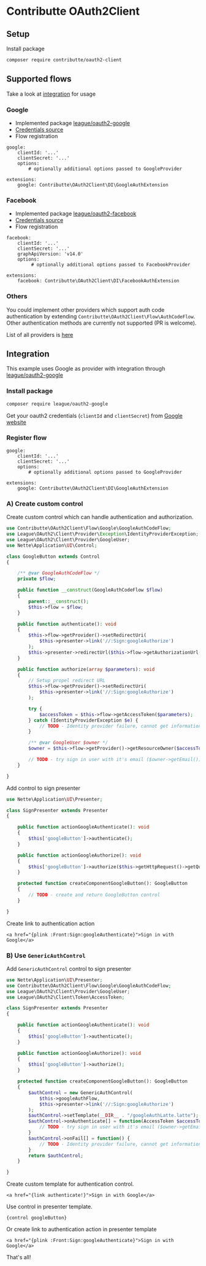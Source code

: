 # Contributte OAuth2Client

## Setup

Install package

```bash
composer require contributte/oauth2-client
```

## Supported flows

Take a look at [integration](#integration) for usage

### Google

- Implemented package [league/oauth2-google](https://github.com/thephpleague/oauth2-google)
- [Credentials source](https://developers.google.com/identity/protocols/OpenIDConnect#registeringyourapp)
- Flow registration

```neon
google:
	clientId: '...'
	clientSecret: '...'
	options:
		# optionally additional options passed to GoogleProvider

extensions:
	google: Contributte\OAuth2Client\DI\GoogleAuthExtension
```

### Facebook

- Implemented package [league/oauth2-facebook](https://github.com/thephpleague/oauth2-facebook)
- [Credentials source](https://developers.facebook.com/docs/facebook-login/overview)
- Flow registration
```neon
facebook:
	clientId: '...'
	clientSecret: '...'
	graphApiVersion: 'v14.0'
	options:
		 # optionally additional options passed to FacebookProvider

extensions:
	facebook: Contributte\OAuth2Client\DI\FacebookAuthExtension
```

### Others

You could implement other providers which support auth code authentication by extending `Contributte\OAuth2Client\Flow\AuthCodeFlow`. Other authentication methods are currently not supported (PR is welcome).

List of all providers is [here](https://github.com/thephpleague/oauth2-client/blob/master/docs/providers/thirdparty.md)

## Integration

This example uses Google as provider with integration through [league/oauth2-google](https://github.com/thephpleague/oauth2-google)

### Install package

```bash
composer require league/oauth2-google
```

Get your oauth2 credentials (`clientId` and `clientSecret`) from [Google website](https://developers.google.com/identity/protocols/OpenIDConnect#registeringyourapp)

### Register flow

```neon
google:
	clientId: '...'
	clientSecret: '...'
	options:
		# optionally additional options passed to GoogleProvider

extensions:
	google: Contributte\OAuth2Client\DI\GoogleAuthExtension
```

### A) Create custom control

Create custom control which can handle authentication and authorization.

```php
use Contributte\OAuth2Client\Flow\Google\GoogleAuthCodeFlow;
use League\OAuth2\Client\Provider\Exception\IdentityProviderException;
use League\OAuth2\Client\Provider\GoogleUser;
use Nette\Application\UI\Control;

class GoogleButton extends Control
{

	/** @var GoogleAuthCodeFlow */
	private $flow;

	public function __construct(GoogleAuthCodeFlow $flow)
	{
		parent::__construct();
		$this->flow = $flow;
	}

	public function authenticate(): void
	{
		$this->flow->getProvider()->setRedirectUri(
			$this->presenter->link('//:Sign:googleAuthorize')
		);
		$this->presenter->redirectUrl($this->flow->getAuthorizationUrl());
	}

	public function authorize(array $parameters): void
	{
		// Setup propel redirect URL
		$this->flow->getProvider()->setRedirectUri(
			$this->presenter->link('//:Sign:googleAuthorize')
		);

		try {
			$accessToken = $this->flow->getAccessToken($parameters);
		} catch (IdentityProviderException $e) {
			// TODO - Identity provider failure, cannot get information about user
		}

		/** @var GoogleUser $owner */
		$owner = $this->flow->getProvider()->getResourceOwner($accessToken);

		// TODO - try sign in user with it's email ($owner->getEmail())
	}

}
```

Add control to sign presenter

```php
use Nette\Application\UI\Presenter;

class SignPresenter extends Presenter
{

	public function actionGoogleAuthenticate(): void
	{
		$this['googleButton']->authenticate();
	}

	public function actionGoogleAuthorize(): void
	{
		$this['googleButton']->authorize($this->getHttpRequest()->getQuery());
	}

	protected function createComponentGoogleButton(): GoogleButton
	{
		// TODO - create and return GoogleButton control
	}

}
```

Create link to authentication action

```latte
<a href="{plink :Front:Sign:googleAuthenticate}">Sign in with Google</a>
```

### B) Use `GenericAuthControl`

Add `GenericAuthControl` control to sign presenter

```php
use Nette\Application\UI\Presenter;
use Contributte\OAuth2Client\Flow\Google\GoogleAuthCodeFlow;
use League\OAuth2\Client\Provider\GoogleUser;
use League\OAuth2\Client\Token\AccessToken;

class SignPresenter extends Presenter
{

	public function actionGoogleAuthenticate(): void
	{
		$this['googleButton']->authenticate();
	}

	public function actionGoogleAuthorize(): void
	{
		$this['googleButton']->authorize();
	}

	protected function createComponentGoogleButton(): GoogleButton
	{
		$authControl = new GenericAuthControl(
			$this->googleAuthFlow,
			$this->presenter->link('//:Sign:googleAuthorize')
		);
		$authControl->setTemplate(__DIR__ . "/googleAuthLatte.latte");
		$authControl->onAuthenticate[] = function(AccessToken $accessToken, GoogleUser $user) {
			// TODO - try sign in user with it's email ($owner->getEmail())
		}
		$authControl->onFail[] = function() {
			// TODO - Identity provider failure, cannot get information about user
		}
		return $authControl;
	}

}
```

Create custom template for authentication control.

```latte
<a href="{link authenticate!}">Sign in with Google</a>
```

Use control in presenter template.

```latte
{control googleButton}
```

Or create link to authentication action in presenter template

```latte
<a href="{plink :Front:Sign:googleAuthenticate}">Sign in with Google</a>
```

That's all!
